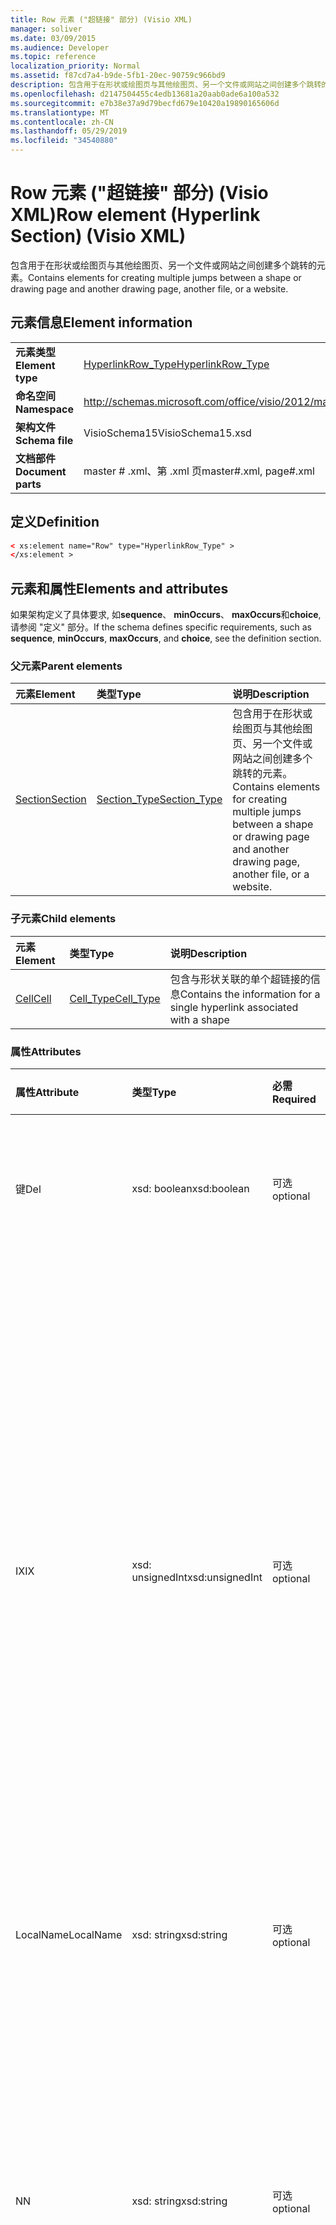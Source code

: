 ```yaml
---
title: Row 元素 ("超链接" 部分) (Visio XML)
manager: soliver
ms.date: 03/09/2015
ms.audience: Developer
ms.topic: reference
localization_priority: Normal
ms.assetid: f87cd7a4-b9de-5fb1-20ec-90759c966bd9
description: 包含用于在形状或绘图页与其他绘图页、另一个文件或网站之间创建多个跳转的元素。
ms.openlocfilehash: d2147504455c4edb13681a20aab0ade6a100a532
ms.sourcegitcommit: e7b38e37a9d79becfd679e10420a19890165606d
ms.translationtype: MT
ms.contentlocale: zh-CN
ms.lasthandoff: 05/29/2019
ms.locfileid: "34540880"
---
```

# <a name="row-element-hyperlink-section-visio-xml"></a><span data-ttu-id="f96b5-103">Row 元素 ("超链接" 部分) (Visio XML)</span><span class="sxs-lookup"><span data-stu-id="f96b5-103">Row element (Hyperlink Section) (Visio XML)</span></span>

<span data-ttu-id="f96b5-104">包含用于在形状或绘图页与其他绘图页、另一个文件或网站之间创建多个跳转的元素。</span><span class="sxs-lookup"><span data-stu-id="f96b5-104">Contains elements for creating multiple jumps between a shape or drawing page and another drawing page, another file, or a website.</span></span>
  
## <a name="element-information"></a><span data-ttu-id="f96b5-105">元素信息</span><span class="sxs-lookup"><span data-stu-id="f96b5-105">Element information</span></span>

|||
|:-----|:-----|
|<span data-ttu-id="f96b5-106">**元素类型**</span><span class="sxs-lookup"><span data-stu-id="f96b5-106">**Element type**</span></span> <br/> |[<span data-ttu-id="f96b5-107">HyperlinkRow_Type</span><span class="sxs-lookup"><span data-stu-id="f96b5-107">HyperlinkRow_Type</span></span>](hyperlinkrow_type-complextypevisio-xml.md) <br/> |
|<span data-ttu-id="f96b5-108">**命名空间**</span><span class="sxs-lookup"><span data-stu-id="f96b5-108">**Namespace**</span></span> <br/> |http://schemas.microsoft.com/office/visio/2012/main  <br/> |
|<span data-ttu-id="f96b5-109">**架构文件**</span><span class="sxs-lookup"><span data-stu-id="f96b5-109">**Schema file**</span></span> <br/> |<span data-ttu-id="f96b5-110">VisioSchema15</span><span class="sxs-lookup"><span data-stu-id="f96b5-110">VisioSchema15.xsd</span></span>  <br/> |
|<span data-ttu-id="f96b5-111">**文档部件**</span><span class="sxs-lookup"><span data-stu-id="f96b5-111">**Document parts**</span></span> <br/> |<span data-ttu-id="f96b5-112">master # .xml、第 .xml 页</span><span class="sxs-lookup"><span data-stu-id="f96b5-112">master#.xml, page#.xml</span></span>  <br/> |
   
## <a name="definition"></a><span data-ttu-id="f96b5-113">定义</span><span class="sxs-lookup"><span data-stu-id="f96b5-113">Definition</span></span>

```XML
< xs:element name="Row" type="HyperlinkRow_Type" >
</xs:element >
```

## <a name="elements-and-attributes"></a><span data-ttu-id="f96b5-114">元素和属性</span><span class="sxs-lookup"><span data-stu-id="f96b5-114">Elements and attributes</span></span>

<span data-ttu-id="f96b5-115">如果架构定义了具体要求, 如**sequence**、 **minOccurs**、 **maxOccurs**和**choice**, 请参阅 "定义" 部分。</span><span class="sxs-lookup"><span data-stu-id="f96b5-115">If the schema defines specific requirements, such as **sequence**, **minOccurs**, **maxOccurs**, and **choice**, see the definition section.</span></span> 
  
### <a name="parent-elements"></a><span data-ttu-id="f96b5-116">父元素</span><span class="sxs-lookup"><span data-stu-id="f96b5-116">Parent elements</span></span>

|<span data-ttu-id="f96b5-117">**元素**</span><span class="sxs-lookup"><span data-stu-id="f96b5-117">**Element**</span></span>|<span data-ttu-id="f96b5-118">**类型**</span><span class="sxs-lookup"><span data-stu-id="f96b5-118">**Type**</span></span>|<span data-ttu-id="f96b5-119">**说明**</span><span class="sxs-lookup"><span data-stu-id="f96b5-119">**Description**</span></span>|
|:-----|:-----|:-----|
|[<span data-ttu-id="f96b5-120">Section</span><span class="sxs-lookup"><span data-stu-id="f96b5-120">Section</span></span>](section-element-sheet_type-complextypevisio-xml.md) <br/> |[<span data-ttu-id="f96b5-121">Section_Type</span><span class="sxs-lookup"><span data-stu-id="f96b5-121">Section_Type</span></span>](section_type-complextypevisio-xml.md) <br/> |<span data-ttu-id="f96b5-122">包含用于在形状或绘图页与其他绘图页、另一个文件或网站之间创建多个跳转的元素。</span><span class="sxs-lookup"><span data-stu-id="f96b5-122">Contains elements for creating multiple jumps between a shape or drawing page and another drawing page, another file, or a website.</span></span>  <br/> |
   
### <a name="child-elements"></a><span data-ttu-id="f96b5-123">子元素</span><span class="sxs-lookup"><span data-stu-id="f96b5-123">Child elements</span></span>

|<span data-ttu-id="f96b5-124">**元素**</span><span class="sxs-lookup"><span data-stu-id="f96b5-124">**Element**</span></span>|<span data-ttu-id="f96b5-125">**类型**</span><span class="sxs-lookup"><span data-stu-id="f96b5-125">**Type**</span></span>|<span data-ttu-id="f96b5-126">**说明**</span><span class="sxs-lookup"><span data-stu-id="f96b5-126">**Description**</span></span>|
|:-----|:-----|:-----|
|[<span data-ttu-id="f96b5-127">Cell</span><span class="sxs-lookup"><span data-stu-id="f96b5-127">Cell</span></span>](cell-element-hyperlink-rowvisio-xml.md) <br/> |[<span data-ttu-id="f96b5-128">Cell_Type</span><span class="sxs-lookup"><span data-stu-id="f96b5-128">Cell_Type</span></span>](cell_type-complextypevisio-xml.md) <br/> |<span data-ttu-id="f96b5-129">包含与形状关联的单个超链接的信息</span><span class="sxs-lookup"><span data-stu-id="f96b5-129">Contains the information for a single hyperlink associated with a shape</span></span>  <br/> |
   
### <a name="attributes"></a><span data-ttu-id="f96b5-130">属性</span><span class="sxs-lookup"><span data-stu-id="f96b5-130">Attributes</span></span>

|<span data-ttu-id="f96b5-131">**属性**</span><span class="sxs-lookup"><span data-stu-id="f96b5-131">**Attribute**</span></span>|<span data-ttu-id="f96b5-132">**类型**</span><span class="sxs-lookup"><span data-stu-id="f96b5-132">**Type**</span></span>|<span data-ttu-id="f96b5-133">**必需**</span><span class="sxs-lookup"><span data-stu-id="f96b5-133">**Required**</span></span>|<span data-ttu-id="f96b5-134">**描述**</span><span class="sxs-lookup"><span data-stu-id="f96b5-134">**Description**</span></span>|<span data-ttu-id="f96b5-135">**可能的值**</span><span class="sxs-lookup"><span data-stu-id="f96b5-135">**Possible values**</span></span>|
|:-----|:-----|:-----|:-----|:-----|
|<span data-ttu-id="f96b5-136">键</span><span class="sxs-lookup"><span data-stu-id="f96b5-136">Del</span></span>  <br/> |<span data-ttu-id="f96b5-137">xsd: boolean</span><span class="sxs-lookup"><span data-stu-id="f96b5-137">xsd:boolean</span></span>  <br/> |<span data-ttu-id="f96b5-138">可选</span><span class="sxs-lookup"><span data-stu-id="f96b5-138">optional</span></span>  <br/> |<span data-ttu-id="f96b5-139">指定是否已删除要从主控形状继承的行。</span><span class="sxs-lookup"><span data-stu-id="f96b5-139">Specifies whether a row that would otherwise be inherited from a master shape has been deleted.</span></span>  <br/> |<span data-ttu-id="f96b5-140">Xsd: boolean 类型的值。</span><span class="sxs-lookup"><span data-stu-id="f96b5-140">Values of the xsd:boolean type.</span></span>  <br/> |
|<span data-ttu-id="f96b5-141">IX</span><span class="sxs-lookup"><span data-stu-id="f96b5-141">IX</span></span>  <br/> |<span data-ttu-id="f96b5-142">xsd: unsignedInt</span><span class="sxs-lookup"><span data-stu-id="f96b5-142">xsd:unsignedInt</span></span>  <br/> |<span data-ttu-id="f96b5-143">可选</span><span class="sxs-lookup"><span data-stu-id="f96b5-143">optional</span></span>  <br/> |<span data-ttu-id="f96b5-144">指定行的从1开始的标识符。</span><span class="sxs-lookup"><span data-stu-id="f96b5-144">Specifies the one-based identifier for the row.</span></span> <span data-ttu-id="f96b5-145">它应是唯一, 并且大于同一节中的其他标识符。IX 属性仅用于字符、Connection、Field、FillGradient、Geometry、Layer、LineGradient、段落、审阅者、草稿和选项卡部分。</span><span class="sxs-lookup"><span data-stu-id="f96b5-145">It should be unqiue and greater than other identifiers in the same section.The IX attribute is only used for the Character, Connection, Field, FillGradient, Geometry, Layer, LineGradient, Paragraph, Reviewer, Scratch, and Tabs sections.</span></span> <span data-ttu-id="f96b5-146">行只能具有 IX 或 N 属性中的一个。</span><span class="sxs-lookup"><span data-stu-id="f96b5-146">A row can only have one of the IX or N attributes.</span></span>  <br/> |<span data-ttu-id="f96b5-147">Xsd: unsignedInt 类型的值。</span><span class="sxs-lookup"><span data-stu-id="f96b5-147">Values of the xsd:unsignedInt type.</span></span>  <br/> |
|<span data-ttu-id="f96b5-148">LocalName</span><span class="sxs-lookup"><span data-stu-id="f96b5-148">LocalName</span></span>  <br/> |<span data-ttu-id="f96b5-149">xsd: string</span><span class="sxs-lookup"><span data-stu-id="f96b5-149">xsd:string</span></span>  <br/> |<span data-ttu-id="f96b5-150">可选</span><span class="sxs-lookup"><span data-stu-id="f96b5-150">optional</span></span>  <br/> |<span data-ttu-id="f96b5-151">指定行的与语言相关的唯一名称。</span><span class="sxs-lookup"><span data-stu-id="f96b5-151">Specifies the unique language-dependent name of the row.</span></span>  <br/> |<span data-ttu-id="f96b5-152">Xsd: string 类型的值。</span><span class="sxs-lookup"><span data-stu-id="f96b5-152">Values of the xsd:string type.</span></span>  <br/> |
|<span data-ttu-id="f96b5-153">N</span><span class="sxs-lookup"><span data-stu-id="f96b5-153">N</span></span>  <br/> |<span data-ttu-id="f96b5-154">xsd: string</span><span class="sxs-lookup"><span data-stu-id="f96b5-154">xsd:string</span></span>  <br/> |<span data-ttu-id="f96b5-155">可选</span><span class="sxs-lookup"><span data-stu-id="f96b5-155">optional</span></span>  <br/> |<span data-ttu-id="f96b5-156">指定行的与语言无关的唯一名称。N 属性仅用于用户、属性、操作、控制、Connection、Hyperlink 和 ActionTag 节。</span><span class="sxs-lookup"><span data-stu-id="f96b5-156">Specifies the unique language-independent name of the row.The N attribute is only used for the User, Property, Actions, Control, Connection, Hyperlink, and ActionTag sections.</span></span> <span data-ttu-id="f96b5-157">行只能具有 IX 或 N 属性中的一个。</span><span class="sxs-lookup"><span data-stu-id="f96b5-157">A row can only have one of the IX or N attributes.</span></span>  <br/> |<span data-ttu-id="f96b5-158">Xsd: string 类型的值。</span><span class="sxs-lookup"><span data-stu-id="f96b5-158">Values of the xsd:string type.</span></span>  <br/> |
|<span data-ttu-id="f96b5-159">T</span><span class="sxs-lookup"><span data-stu-id="f96b5-159">T</span></span>  <br/> |<span data-ttu-id="f96b5-160">xsd: string</span><span class="sxs-lookup"><span data-stu-id="f96b5-160">xsd:string</span></span>  <br/> |<span data-ttu-id="f96b5-161">可选</span><span class="sxs-lookup"><span data-stu-id="f96b5-161">optional</span></span>  <br/> |<span data-ttu-id="f96b5-162">指定由行表示并在几何图形可视化中使用的几何路径的类型。</span><span class="sxs-lookup"><span data-stu-id="f96b5-162">Specifies the type of the geometric path represented by the row and used in geometry visualization.</span></span> <span data-ttu-id="f96b5-163">T 属性仅用于 "Geometry" 部分。</span><span class="sxs-lookup"><span data-stu-id="f96b5-163">The T attribute is only used for the Geometry section.</span></span>  <br/> |<span data-ttu-id="f96b5-164">Xsd: string 类型的值。</span><span class="sxs-lookup"><span data-stu-id="f96b5-164">Values of the xsd:string type.</span></span>  <br/> |
   

